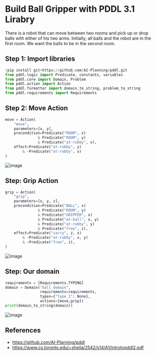 # Build Ball Gripper with PDDL 3.1 Lirabry

There is a robot that can move between two rooms and pick up or drop balls with either of
his two arms. Initially, all balls and the robot are in the first room. We want the balls to be in
the second room.

## Step 1: Import libraries
```python
!pip install git+https://github.com/AI-Planning/pddl.git
from pddl.logic import Predicate, constants, variables
from pddl.core import Domain, Problem
from pddl.action import Action
from pddl.formatter import domain_to_string, problem_to_string
from pddl.requirements import Requirements
```

## Step 2: Move Action
```python
move = Action(
    "move",
    parameters=[x, y],
    precondition=Predicate("ROOM", x) 
               & Predicate("ROOM", y) 
               & Predicate("at-robby", x),
    effect=Predicate("at-robby", y) 
        & ~Predicate("at-robby", x)
)
```
![image](https://github.com/hughiephan/DPL/assets/16631121/dffa40b4-e037-4d69-bf48-098c3567b11e)

## Step: Grip Action
```python
grip = Action(
    "grip",
    parameters=[x, y, z],
    precondition=Predicate("BALL", x) 
               & Predicate("ROOM", y) 
               & Predicate("GRIPPER", x)
               & Predicate("at-ball", x, y)
               & Predicate("at-robby", y)
               & Predicate("free", z),
    effect=Predicate("carry", z, x) 
        & ~Predicate("at-robby", x, y)
        & ~Predicate("free", z),
)
```

![image](https://github.com/hughiephan/DPL/assets/16631121/ed7adf6b-a649-472b-b444-87ec3246731f)


## Step: Our domain
```python
requirements = [Requirements.TYPING]
domain = Domain("ball_domain",
                requirements=requirements,
                types={"type_1": None},
                actions=[move,grip])
print(domain_to_string(domain))
```

![image](https://github.com/hughiephan/DPL/assets/16631121/9db4c287-08fc-46d3-aa8f-cab489ea00e6)

## References
- https://github.com/AI-Planning/pddl
- https://www.cs.toronto.edu/~sheila/2542/s14/A1/introtopddl2.pdf
